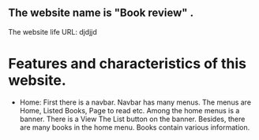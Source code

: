 

<h2>The website name is "Book review" .</h2>
The website life URL: djdjjd
<h1>
  Features and characteristics of this website.
</h1>
<ul>
  <li>Home: First there is a navbar. Navbar has many menus. The menus are Home, Listed Books, Page to read etc.
Among the home menus is a banner. There is a View The List button on the banner. Besides, there are many books in the home menu. Books contain various information.</li>
</ul>
